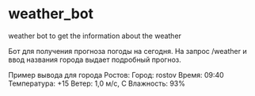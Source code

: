 # weather_bot
weather bot to get the information about the weather

Бот для получения прогноза погоды на сегодня. На запрос /weather и ввод названия города выдает подробный прогноз.

Пример вывода для города Ростов:
  Город: rostov
  Время: 09:40
  Температура: +15
  Ветер: 1,0 м/с, С
  Влажность: 93%
